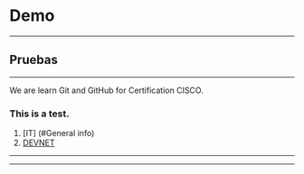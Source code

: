 # Demo
***
## Pruebas

***

We are learn Git and GitHub for Certification CISCO.

### This is a test.


1. [IT] (#General info)
2. [DEVNET](#CISCO)

***
***
